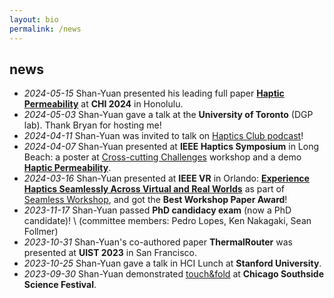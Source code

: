 ```yaml
---
layout: bio
permalink: /news
---
```


## news

- _2024-05-15_ Shan-Yuan presented his leading full paper **[Haptic Permeability](projects/haptic-permeability/haptic-permeability-CHI24.pdf)** at **CHI 2024** in Honolulu.
- _2024-05-03_ Shan-Yuan gave a talk at the **University of Toronto** (DGP lab). Thank Bryan for hosting me!
- _2024-04-11_ Shan-Yuan was invited to talk on [Haptics Club podcast](https://thehapticsclub.com/episodes/haptics-club-52-shan-yuan-teng-on-enabling-haptic-experiences-anywhere-anytime)!
- _2024-04-07_ Shan-Yuan presented at **IEEE Haptics Symposium** in Long Beach: a poster at [Cross-cutting Challenges](https://2024.hapticssymposium.org/program/ccc2/) workshop and a demo **[Haptic Permeability](projects/haptic-permeability/haptic-permeability-CHI24.pdf)**.
- _2024-03-16_ Shan-Yuan presented at **IEEE VR** in Orlando:  **[Experience Haptics Seamlessly Across Virtual and Real Worlds](projects/seamless-haptics-IEEEVR24.pdf)** as part of [Seamless Workshop](https://sites.google.com/cluster.mu/1st-ws-seamless-reality/), and got the **Best Workshop Paper Award**!
- _2023-11-17_ Shan-Yuan passed **PhD candidacy exam** (now a PhD candidate)! \\
  (committee members: Pedro Lopes, Ken Nakagaki, Sean Follmer)
- _2023-10-31_ Shan-Yuan's co-authored paper **ThermalRouter** was presented at **UIST 2023** in San Francisco.
- _2023-10-25_ Shan-Yuan gave a talk in HCI Lunch at **Stanford University**.
- _2023-09-30_ Shan-Yuan demonstrated [touch&fold](projects/touchfold) at **Chicago Southside Science Festival**.
